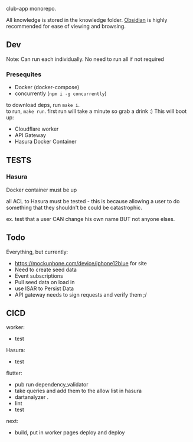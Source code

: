 club-app monorepo.

All knowledge is stored in the knowledge folder. [Obsidian](https://obsidian.md/) is highly recommended
for ease of viewing and browsing.


## Dev

Note: Can run each individually. No need to run all if not required

### Presequites
- Docker (docker-compose)
- concurrently (`npm i -g concurrently`)

to download deps, run `make i`.  
to run, `make run`. first run will take a minute so grab a drink :)
This will boot up:
- Cloudflare worker
- API Gateway
- Hasura Docker Container

## TESTS

### Hasura
Docker container must be up 

all ACL to Hasura must be tested - this is because allowing a user to do something that they shouldn't be could be catastrophic. 

ex. test that a user CAN change his own name BUT not anyone elses.

## Todo

Everything, but currently:
- https://mockuphone.com/device/iphone12blue for site
- Need to create seed data
- Event subscriptions
- Pull seed data on load in
- use ISAR to Persist Data
- API gateway needs to sign requests and verify them ;/

## CICD
worker:
- test

Hasura:
- test

flutter:
- pub run dependency_validator
- take queries and add them to the allow list in hasura
- dartanalyzer .
- lint
- test

next:
- build, put in worker pages deploy and deploy